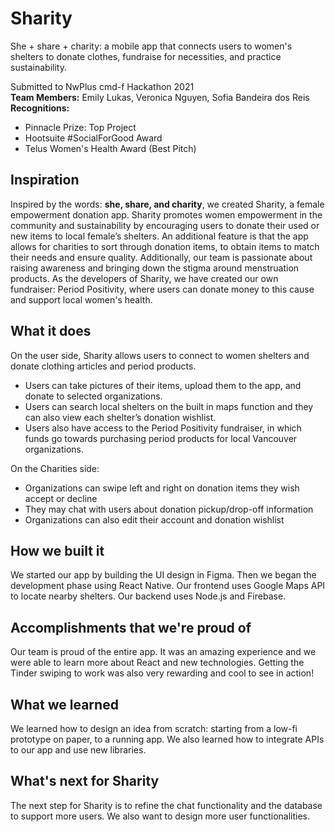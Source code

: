 # Sharity
She + share + charity: a mobile app that connects users to women's shelters to donate clothes, fundraise for necessities, and practice sustainability.

Submitted to NwPlus cmd-f Hackathon 2021  
**Team Members:** Emily Lukas, Veronica Nguyen, Sofia Bandeira dos Reis  
**Recognitions:**  
* Pinnacle Prize: Top Project
* Hootsuite #SocialForGood Award
* Telus Women's Health Award (Best Pitch)

## Inspiration
Inspired by the words: **she, share, and charity**, we created Sharity, a female empowerment donation app. Sharity promotes women empowerment in the community and sustainability by encouraging users to donate their used or new items to local female’s shelters. An additional feature is that the app allows for charities to sort through donation items, to obtain items to match their needs and ensure quality. Additionally, our team is passionate about raising awareness and bringing down the stigma around menstruation products. As the developers of Sharity, we have created our own fundraiser: Period Positivity, where users can donate money to this cause and support local women's health.

## What it does
On the user side, Sharity allows users to connect to women shelters and donate clothing articles and period products. 
* Users can take pictures of their items, upload them to the app, and donate to selected organizations. 
* Users can search local shelters on the built in maps function and they can also view each shelter’s donation wishlist. 
* Users also have access to the Period Positivity fundraiser, in which funds go towards purchasing period products for local Vancouver organizations. 

On the Charities side:
* Organizations can swipe left and right on donation items they wish accept or decline
* They may chat with users about donation pickup/drop-off information 
* Organizations can also edit their account and donation wishlist

## How we built it
We started our app by building the UI design in Figma. Then we began the development phase using React Native. Our frontend uses Google Maps API to locate nearby shelters. Our backend uses Node.js and Firebase.


## Accomplishments that we're proud of
Our team is proud of the entire app. It was an amazing experience and we were able to learn more about React and new technologies. Getting the Tinder swiping to work was also very rewarding and cool to see in action!

## What we learned
We learned how to design an idea from scratch: starting from a low-fi prototype on paper, to a running app. We also learned how to integrate APIs to our app and use new libraries.

## What's next for Sharity
The next step for Sharity is to refine the chat functionality and the database to support more users. We also want to design more user functionalities.
